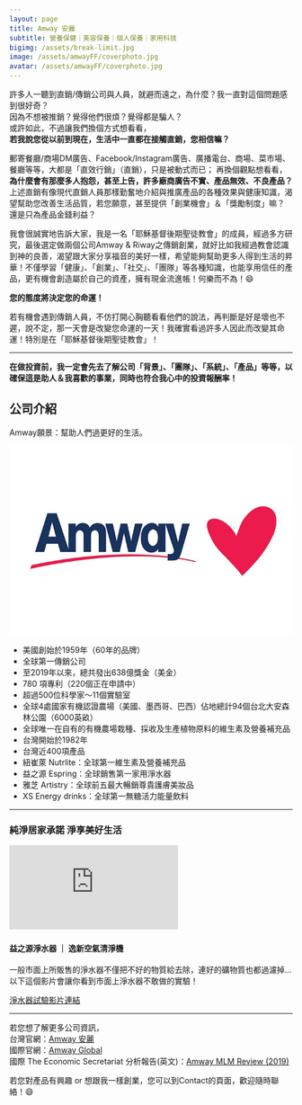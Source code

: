 ```yaml
---
layout: page
title: Amway 安麗
subtitle: 營養保健｜美容保養｜個人保養｜家用科技
bigimg: /assets/break-limit.jpg
image: /assets/amwayFF/coverphoto.jpg
avatar: /assets/amwayFF/coverphoto.jpg
---
```

許多人一聽到直銷/傳銷公司與人員，就避而遠之，為什麼？我一直對這個問題感到很好奇？  
因為不想被推銷？覺得他們很煩？覺得都是騙人？  
或許如此，不過讓我們換個方式想看看，  
<b>若我說您從以前到現在，生活中一直都在接觸直銷，您相信嘛？</b>

郵寄餐廳/商場DM廣告、Facebook/Instagram廣告、廣播電台、商場、菜市場、餐廳等等，大都是「直效行銷」（直銷），只是被動式而已；
再換個觀點想看看，<b>為什麼會有那麼多人抱怨，甚至上告，許多廠商廣告不實、產品無效、不良產品？</b>  
上述直銷有像現代直銷人員那樣勤奮地介紹與推廣產品的各種效果與健康知識，渴望幫助您改善生活品質，若您願意，甚至提供「創業機會」＆「獎勵制度」嘛？  
還是只為產品金錢利益？

我會很誠實地告訴大家，我是一名「耶穌基督後期聖徒教會」的成員，經過多方研究，最後選定做兩個公司Amway & Riway之傳銷創業，就好比如我經過教會認識到神的良善，渴望跟大家分享福音的美好一樣，希望能夠幫助更多人得到生活的昇華！不僅學習「健康」、「創業」、「社交」、「團隊」等各種知識，也能享用信任的產品，更有機會創造屬於自己的資產，擁有現金流進帳！何樂而不為！:smile:

<b>您的態度將決定您的命運！</b>

若有機會遇到傳銷人員，不仿打開心胸聽看看他們的說法，再判斷是好是壞也不遲，說不定，那一天會是改變您命運的一天！我確實看過許多人因此而改變其命運！特別是在「耶穌基督後期聖徒教會」！

---

<b>在做投資前，我一定會先去了解公司「背景」、「團隊」、「系統」、「產品」等等，以確保這是助人＆我喜歡的事業，同時也符合我心中的投資報酬率！</b>

## 公司介紹

Amway願景：幫助人們過更好的生活。

![Amway vision](/assets/amway.jpg)

- 美國創始於1959年（60年的品牌）
- 全球第一傳銷公司
- 至2019年以來，總共發出638億獎金（美金）
- 780 項專利（220個正在申請中）
- 超過500位科學家～11個實驗室
- 全球4處國家有機認證農場（美國、墨西哥、巴西）佔地總計94個台北大安森林公園（6000英畝）
- 全球唯一在自有的有機農場栽種、採收及生產植物原料的維生素及營養補充品
- 台灣開始於1982年
- 台灣近400項產品
- 紐崔萊 Nutrlite：全球第一維生素及營養補充品
- 益之源 Espring：全球銷售第一家用淨水器
- 雅芝 Artistry：全球前五最大暢銷尊貴護膚美妝品
- XS Energy drinks：全球第一無糖活力能量飲料

---

### 純淨居家承諾 淨享美好生活

  

<div class="embed-video">
<iframe src="https://www.youtube.com/embed/uytoRK2Yj_k" frameborder="0" allow="accelerometer; autoplay; encrypted-media; gyroscope; picture-in-picture" allowfullscreen></iframe>
</div>

#### 益之源淨水器 ｜ 逸新空氣清淨機

一般市面上所販售的淨水器不僅把不好的物質給去除，連好的礦物質也都過濾掉...
以下這個影片會讓你看到市面上淨水器不敢做的實驗！

[淨水器試驗影片連結]

---

若您想了解更多公司資訊，  
台灣官網：[Amway 安麗]  
國際官網：[Amway Global]  
國際 The Economic Secretariat 分析報告(英文)：[Amway MLM Review (2019)]

若您對產品有興趣 or 想跟我一樣創業，您可以到Contact的頁面，歡迎隨時聯絡！:smile:

[Amway 安麗]: https://www.amway.com.tw/weblight/about/amway_tw07.aspx
[淨水器試驗影片連結]: https://www.youtube.com/watch?v=em7ipQAFnUY
[Amway Global]: https://www.amwayglobal.com
[Amway MLM Review (2019)]: https://www.ecosecretariat.org/amway-mlm-review/ 